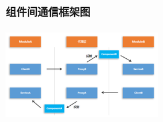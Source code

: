 # 组件间通信框架图
<br>
<img width="80%"  src="https://github.com/hyhdy/module-comm/blob/master/img-folder/framework.png"/>
